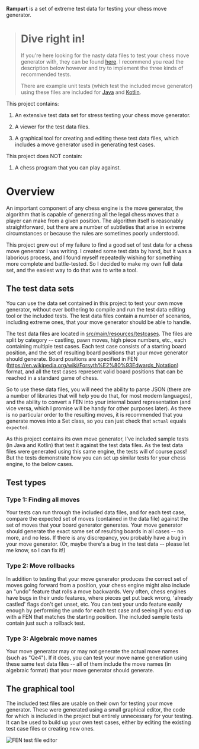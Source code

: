 **Rampart** is a set of extreme test data for testing your chess move generator.

># Dive right in!
>
>If you're here looking for the nasty data files to test your chess move generator with,
they can be found [here](src/main/resources/testcases).  I recommend you read the description below however and
try to implement the three kinds of recommended tests.
>
>There are example unit tests (which test the included move generator) using these files
are included for [Java](src/test/java/org/computronium/chess/TestMoveGeneratorJava.java)
and [Kotlin](src/test/kotlin/org/computronium/chess/TestMoveGeneratorKotlin.kt).


This project contains:

1.  An extensive test data set for stress testing your chess move generator.

2.  A viewer for the test data files.

3.  A graphical tool for creating and editing these test data files, which includes a move generator used in generating test cases.

This project does NOT contain:

1.  A chess program that you can play against.

# Overview

An important component of any chess engine is the move generator,
the algorithm that is capable of generating all the legal chess
moves that a player can make from a given position.  The algorithm
itself is reasonably straightforward, but there are a number of
subtleties that arise in extreme circumstances or because the rules
are sometimes poorly understood.

This project grew out of my failure to find a good set of test data
for a chess move generator I was writing.  I created some test data
by hand, but it was a laborious process, and I found myself repeatedly
wishing for something more complete and battle-tested.  So I decided
to make my own full data set, and the easiest way to do that was to
write a tool.


## The test data sets

You can use the data set contained in this project to test your own
move generator, without ever bothering to compile and run the
test data editing tool or the included tests.  The test data files
contain a number of scenarios, including extreme ones, that your move
generator should be able to handle.

The test data files are located in [src/main/resources/testcases](src/main/resources/testcases).
The files are split by category -- castling, pawn moves, high piece numbers,
etc., each containing multiple test cases.  Each test case consists
of a starting board position, and the set of resulting board positions
that your move generator should generate.  Board positions are
specified in FEN (https://en.wikipedia.org/wiki/Forsyth%E2%80%93Edwards_Notation)
format, and all the test cases represent valid board positions that
can be reached in a standard game of chess.

So to use these data files, you will need the ability to parse JSON
(there are a number of libraries that will help you do that, for
most modern languages), and the ability to convert a FEN into your
internal board representation (and vice versa, which I promise will
be handy for other purposes later).  As there is no particular order
to the resulting moves, it is recommended that you generate moves into
a Set class, so you can just check that `actual` equals `expected`.

As this project contains its own move generator, I've included
sample tests (in Java and Kotlin) that test it against the test
data files.  As the test data files were generated using this same
engine, the tests will of course pass!  But the tests demonstrate
how you can set up similar tests for your chess engine, to the below
cases.

## Test types

### Type 1: Finding all moves

Your tests can run through the included data files, and for each
test case, compare the expected set of moves (contained in the data
file) against the set of moves that your board generator generates.
Your move generator should generate the exact same set of resulting
boards in all cases -- no more, and no less.  If there is any
discrepancy, you probably have a bug in your move generator.  (Or,
maybe there's a bug in the test data -- please let me know, so I can
fix it!)

### Type 2: Move rollbacks

In addition to testing that your move generator produces the
correct set of moves going forward from a position, your chess
engine might also include an "undo" feature that rolls a move
backwards.  Very often, chess engines have bugs in their undo
features, where pieces get put back wrong, 'already castled' flags
don't get unset, etc.  You can test your undo feature easily enough
by performing the undo for each test case and seeing if you end up with
a FEN that matches the starting position.  The included sample tests
contain just such a rollback test.

### Type 3: Algebraic move names

Your move generator may or may not generate the actual move names
(such as "Qe4").  If it does, you can test your move name generation
using these same test data files -- all of them include the move
names (in algebraic format) that your move generator should
generate.

## The graphical tool

The included test files are usable on their own for testing your move
generator.  These were generated using a small graphical editor, the
code for which is included in the project but entirely unnecessary for
your testing.  It can be used to build up your own test cases, either
by editing the existing test case files or creating new ones.

![FEN test file editor](doc/editor.png)

